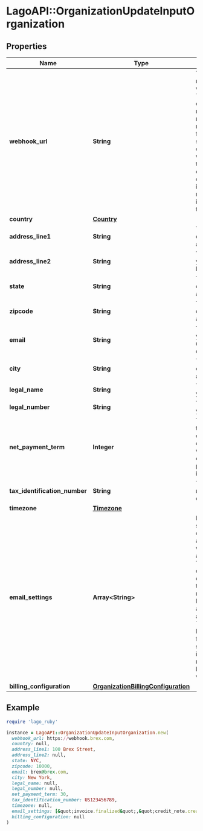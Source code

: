 # LagoAPI::OrganizationUpdateInputOrganization

## Properties

| Name | Type | Description | Notes |
| ---- | ---- | ----------- | ----- |
| **webhook_url** | **String** | The URL of your newest updated webhook endpoint. This URL allows your organization to receive important messages, notifications, or data from the Lago system. By configuring your webhook endpoint to this URL, you can ensure that your organization stays informed and receives relevant information in a timely manner. | [optional] |
| **country** | [**Country**](Country.md) |  | [optional] |
| **address_line1** | **String** | The first line of your organization’s billing address. | [optional] |
| **address_line2** | **String** | The second line of your organization’s billing address. | [optional] |
| **state** | **String** | The state of your organization’s billing address. | [optional] |
| **zipcode** | **String** | The zipcode of your organization’s billing address. | [optional] |
| **email** | **String** | The email address of your organization used to bill your customers. | [optional] |
| **city** | **String** | The city of your organization’s billing address. | [optional] |
| **legal_name** | **String** | The legal name of your organization. | [optional] |
| **legal_number** | **String** | The legal number of your organization. | [optional] |
| **net_payment_term** | **Integer** | The net payment term, expressed in days, specifies the duration within which a customer is expected to remit payment after the invoice is finalized. | [optional] |
| **tax_identification_number** | **String** | The tax identification number of your organization. | [optional] |
| **timezone** | [**Timezone**](Timezone.md) |  | [optional] |
| **email_settings** | **Array&lt;String&gt;** | Represents the email settings of the organization. It allows you to define which documents are sent by email. The field value determines the types of documents that trigger email notifications. Possible values for are &#x60;invoice.finalized&#x60; and &#x60;credit_note.created&#x60;. By configuring this field, you can specify whether invoices, credit notes, or both should be sent to recipients via email. | [optional] |
| **billing_configuration** | [**OrganizationBillingConfiguration**](OrganizationBillingConfiguration.md) |  | [optional] |

## Example

```ruby
require 'lago_ruby'

instance = LagoAPI::OrganizationUpdateInputOrganization.new(
  webhook_url: https://webhook.brex.com,
  country: null,
  address_line1: 100 Brex Street,
  address_line2: null,
  state: NYC,
  zipcode: 10000,
  email: brex@brex.com,
  city: New York,
  legal_name: null,
  legal_number: null,
  net_payment_term: 30,
  tax_identification_number: US123456789,
  timezone: null,
  email_settings: [&quot;invoice.finalized&quot;,&quot;credit_note.created&quot;],
  billing_configuration: null
)
```

